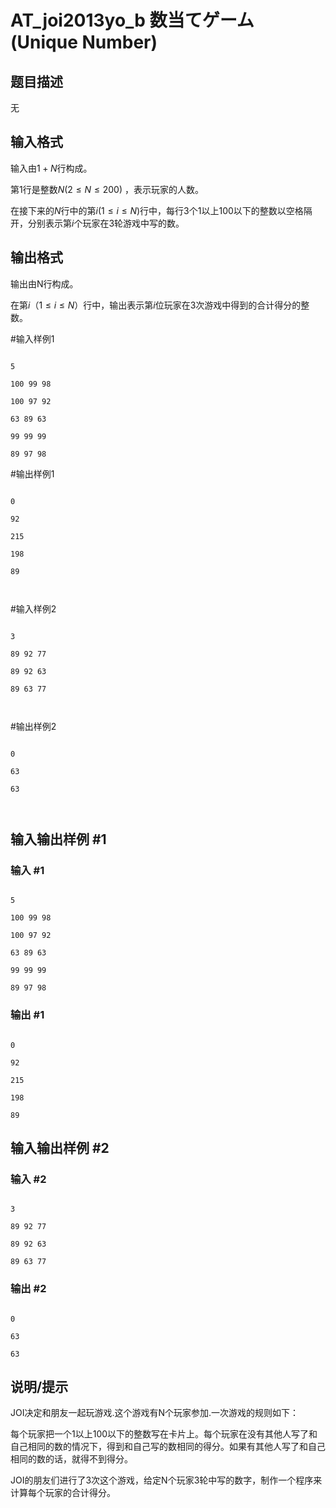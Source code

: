 # AT_joi2013yo_b 数当てゲーム (Unique Number)

## 题目描述

无

## 输入格式

输入由$1+N$行构成。

第1行是整数$N(2 \leq N \leq 200)$ ，表示玩家的人数。

在接下来的$N$行中的第$i(1 \leq i \leq N)$行中，每行3个$1$以上$100$以下的整数以空格隔开，分别表示第$i$个玩家在3轮游戏中写的数。

## 输出格式

输出由N行构成。

在第$i（1 \leq i \leq N）$行中，输出表示第$i$位玩家在3次游戏中得到的合计得分的整数。

#输入样例1
```
5
100 99 98
100 97 92
63 89 63
99 99 99
89 97 98
```

#输出样例1
```
0
92
215
198
89

```

#输入样例2
```
3
89 92 77
89 92 63
89 63 77

```

#输出样例2
```
0
63
63

```

## 输入输出样例 #1

### 输入 #1

```
5
100 99 98
100 97 92
63 89 63
99 99 99
89 97 98
```

### 输出 #1

```
0
92
215
198
89
```

## 输入输出样例 #2

### 输入 #2

```
3
89 92 77
89 92 63
89 63 77
```

### 输出 #2

```
0
63
63
```

## 说明/提示

JOI决定和朋友一起玩游戏.这个游戏有N个玩家参加.一次游戏的规则如下：

每个玩家把一个1以上100以下的整数写在卡片上。每个玩家在没有其他人写了和自己相同的数的情况下，得到和自己写的数相同的得分。如果有其他人写了和自己相同的数的话，就得不到得分。

JOI的朋友们进行了3次这个游戏，给定N个玩家3轮中写的数字，制作一个程序来计算每个玩家的合计得分。